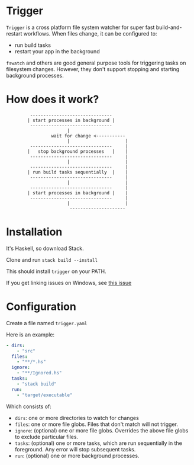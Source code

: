 # Trigger

`Trigger` is a cross platform file system watcher for super fast build-and-restart workflows. When files change, it can be configured to:
 - run build tasks
 - restart your app in the background

`fswatch` and others are good general purpose tools for triggering tasks on filesystem changes. 
However, they don't support stopping and starting background processes.

# How does it work?

```
         -------------------------------
        | start processes in background |
         -------------------------------
                       |
                 wait for change <-----------
                       |                     |
         -------------------------------     |
        |   stop background processes   |    |
         -------------------------------     |
                       |                     |
         -------------------------------     |
        | run build tasks sequentially  |    |
         -------------------------------     |
                       |                     |
         -------------------------------     |
        | start processes in background |    |
         -------------------------------     |
                       |                     |
                        ---------------------  

```

# Installation

It's Haskell, so download Stack.

Clone and run `stack build --install`

This should install `trigger` on your PATH.

If you get linking issues on Windows, see [this issue](https://github.com/commercialhaskell/stack/issues/425)

# Configuration

Create a file named `trigger.yaml`

Here is an example:
```yaml
- dirs:
    - "src"
  files:
    - "**/*.hs"
  ignore:
    - "**/Ignored.hs"
  tasks: 
    - "stack build"
  run:
    - "target/executable"      
```

Which consists of:

- `dirs`: one or more directories to watch for changes
- `files`: one or more file globs. Files that don't match will not trigger. 
- `ignore`: (optional) one or more file globs. Overrides the above file globs to exclude particular files. 
- `tasks`: (optional) one or more tasks, which are run sequentially in the foreground. Any error will stop subsequent tasks.
- `run`: (optional) one or more background processes.
